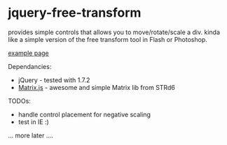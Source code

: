 jquery-free-transform
======================

provides simple controls that allows you to move/rotate/scale a div. kinda like a simple version of the free transform tool in Flash or Photoshop.

[example page](http://jsfiddle.net/gthmb/66Bna/)

Dependancies:
  - jQuery - tested with 1.7.2
  - [Matrix.js](https://github.com/STRd6/matrix.js "awesome and simple Matrix lib from STRd6") - awesome and simple Matrix lib from STRd6

TODOs:
  - handle control placement for negative scaling
  - test in IE :)

... more later ....